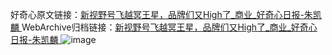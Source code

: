 好奇心原文链接：[新视野号飞越冥王星，品牌们又High了_商业_好奇心日报-朱凯麟 ](https://www.qdaily.com/articles/12194.html)
WebArchive归档链接：[新视野号飞越冥王星，品牌们又High了_商业_好奇心日报-朱凯麟 ](http://web.archive.org/web/20190623172012/https://www.qdaily.com/articles/12194.html)
![image](http://ww3.sinaimg.cn/large/007d5XDply1g3wigb7dq8j30u09521kx)